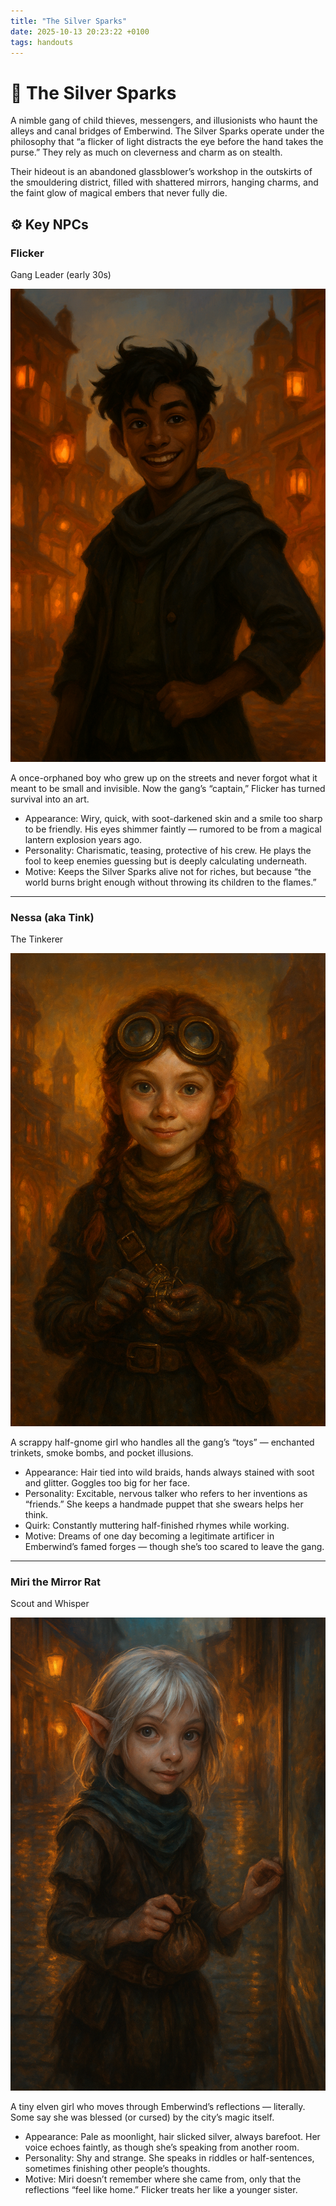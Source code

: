 ```yaml
---
title: "The Silver Sparks"
date: 2025-10-13 20:23:22 +0100
tags: handouts
---
```


# 🌙 The Silver Sparks

A nimble gang of child thieves, messengers, and illusionists who haunt the alleys and canal bridges of Emberwind. The Silver Sparks operate under the philosophy that “a flicker of light distracts the eye before the hand takes the purse.” They rely as much on cleverness and charm as on stealth.

Their hideout is an abandoned glassblower’s workshop in the outskirts of the smouldering district, filled with shattered mirrors, hanging charms, and the faint glow of magical embers that never fully die.

## ⚙️ Key NPCs

### Flicker

Gang Leader (early 30s)

![flicker](/assets/images/flicker.png)

A once-orphaned boy who grew up on the streets and never forgot what it meant to be small and invisible. Now the gang’s “captain,” Flicker has turned survival into an art.

- Appearance: Wiry, quick, with soot-darkened skin and a smile too sharp to be friendly. His eyes shimmer faintly — rumored to be from a magical lantern explosion years ago.
- Personality: Charismatic, teasing, protective of his crew. He plays the fool to keep enemies guessing but is deeply calculating underneath.
- Motive: Keeps the Silver Sparks alive not for riches, but because “the world burns bright enough without throwing its children to the flames.”

---

### Nessa (aka Tink)

The Tinkerer

![nessa](/assets/images/tink.png)

A scrappy half-gnome girl who handles all the gang’s “toys” — enchanted trinkets, smoke bombs, and pocket illusions.

- Appearance: Hair tied into wild braids, hands always stained with soot and glitter. Goggles too big for her face.
- Personality: Excitable, nervous talker who refers to her inventions as “friends.” She keeps a handmade puppet that she swears helps her think.
- Quirk: Constantly muttering half-finished rhymes while working.
- Motive: Dreams of one day becoming a legitimate artificer in Emberwind’s famed forges — though she’s too scared to leave the gang.

---

### Miri the Mirror Rat

Scout and Whisper

![miri](/assets/images/miri.png)

A tiny elven girl who moves through Emberwind’s reflections — literally. Some say she was blessed (or cursed) by the city’s magic itself.

- Appearance: Pale as moonlight, hair slicked silver, always barefoot. Her voice echoes faintly, as though she’s speaking from another room.
- Personality: Shy and strange. She speaks in riddles or half-sentences, sometimes finishing other people’s thoughts.
- Motive: Miri doesn’t remember where she came from, only that the reflections “feel like home.” Flicker treats her like a younger sister.

